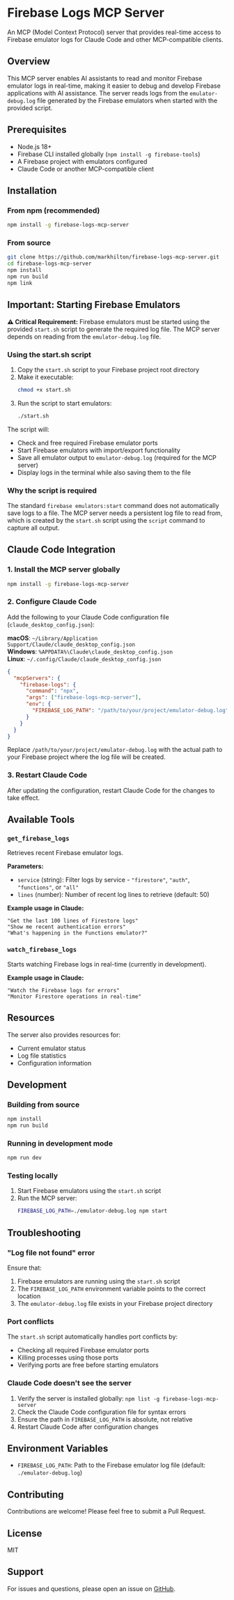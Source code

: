 # Firebase Logs MCP Server

An MCP (Model Context Protocol) server that provides real-time access to Firebase emulator logs for Claude Code and other MCP-compatible clients.

## Overview

This MCP server enables AI assistants to read and monitor Firebase emulator logs in real-time, making it easier to debug and develop Firebase applications with AI assistance. The server reads logs from the `emulator-debug.log` file generated by the Firebase emulators when started with the provided script.

## Prerequisites

- Node.js 18+ 
- Firebase CLI installed globally (`npm install -g firebase-tools`)
- A Firebase project with emulators configured
- Claude Code or another MCP-compatible client

## Installation

### From npm (recommended)

```bash
npm install -g firebase-logs-mcp-server
```

### From source

```bash
git clone https://github.com/markhilton/firebase-logs-mcp-server.git
cd firebase-logs-mcp-server
npm install
npm run build
npm link
```

## Important: Starting Firebase Emulators

**⚠️ Critical Requirement:** Firebase emulators must be started using the provided `start.sh` script to generate the required log file. The MCP server depends on reading from the `emulator-debug.log` file.

### Using the start.sh script

1. Copy the `start.sh` script to your Firebase project root directory
2. Make it executable:
   ```bash
   chmod +x start.sh
   ```
3. Run the script to start emulators:
   ```bash
   ./start.sh
   ```

The script will:
- Check and free required Firebase emulator ports
- Start Firebase emulators with import/export functionality
- Save all emulator output to `emulator-debug.log` (required for the MCP server)
- Display logs in the terminal while also saving them to the file

### Why the script is required

The standard `firebase emulators:start` command does not automatically save logs to a file. The MCP server needs a persistent log file to read from, which is created by the `start.sh` script using the `script` command to capture all output.

## Claude Code Integration

### 1. Install the MCP server globally

```bash
npm install -g firebase-logs-mcp-server
```

### 2. Configure Claude Code

Add the following to your Claude Code configuration file (`claude_desktop_config.json`):

**macOS**: `~/Library/Application Support/Claude/claude_desktop_config.json`  
**Windows**: `%APPDATA%\Claude\claude_desktop_config.json`  
**Linux**: `~/.config/Claude/claude_desktop_config.json`

```json
{
  "mcpServers": {
    "firebase-logs": {
      "command": "npx",
      "args": ["firebase-logs-mcp-server"],
      "env": {
        "FIREBASE_LOG_PATH": "/path/to/your/project/emulator-debug.log"
      }
    }
  }
}
```

Replace `/path/to/your/project/emulator-debug.log` with the actual path to your Firebase project where the log file will be created.

### 3. Restart Claude Code

After updating the configuration, restart Claude Code for the changes to take effect.

## Available Tools

### `get_firebase_logs`

Retrieves recent Firebase emulator logs.

**Parameters:**
- `service` (string): Filter logs by service - `"firestore"`, `"auth"`, `"functions"`, or `"all"`
- `lines` (number): Number of recent log lines to retrieve (default: 50)

**Example usage in Claude:**
```
"Get the last 100 lines of Firestore logs"
"Show me recent authentication errors"
"What's happening in the Functions emulator?"
```

### `watch_firebase_logs`

Starts watching Firebase logs in real-time (currently in development).

**Example usage in Claude:**
```
"Watch the Firebase logs for errors"
"Monitor Firestore operations in real-time"
```

## Resources

The server also provides resources for:
- Current emulator status
- Log file statistics
- Configuration information

## Development

### Building from source

```bash
npm install
npm run build
```

### Running in development mode

```bash
npm run dev
```

### Testing locally

1. Start Firebase emulators using the `start.sh` script
2. Run the MCP server:
   ```bash
   FIREBASE_LOG_PATH=./emulator-debug.log npm start
   ```

## Troubleshooting

### "Log file not found" error

Ensure that:
1. Firebase emulators are running using the `start.sh` script
2. The `FIREBASE_LOG_PATH` environment variable points to the correct location
3. The `emulator-debug.log` file exists in your Firebase project directory

### Port conflicts

The `start.sh` script automatically handles port conflicts by:
- Checking all required Firebase emulator ports
- Killing processes using those ports
- Verifying ports are free before starting emulators

### Claude Code doesn't see the server

1. Verify the server is installed globally: `npm list -g firebase-logs-mcp-server`
2. Check the Claude Code configuration file for syntax errors
3. Ensure the path in `FIREBASE_LOG_PATH` is absolute, not relative
4. Restart Claude Code after configuration changes

## Environment Variables

- `FIREBASE_LOG_PATH`: Path to the Firebase emulator log file (default: `./emulator-debug.log`)

## Contributing

Contributions are welcome! Please feel free to submit a Pull Request.

## License

MIT

## Support

For issues and questions, please open an issue on [GitHub](https://github.com/markhilton/firebase-logs-mcp-server).